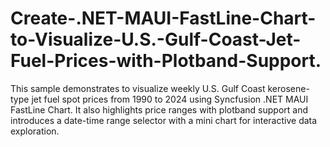 # Create-.NET-MAUI-FastLine-Chart-to-Visualize-U.S.-Gulf-Coast-Jet-Fuel-Prices-with-Plotband-Support.
This sample demonstrates to visualize weekly U.S. Gulf Coast kerosene-type jet fuel spot prices from 1990 to 2024 using Syncfusion .NET MAUI FastLine Chart. It also highlights price ranges with plotband support and introduces a date-time range selector with a mini chart for interactive data exploration.

